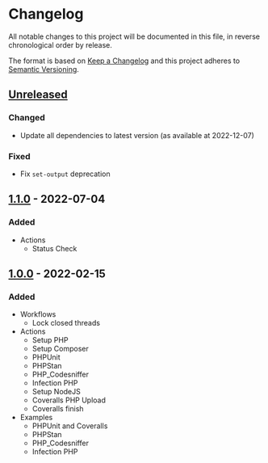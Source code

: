 # Changelog

All notable changes to this project will be documented in this file, in reverse chronological order by release.

The format is based on [Keep a Changelog](http://keepachangelog.com/en/1.0.0/)
and this project adheres to [Semantic Versioning](http://semver.org/spec/v2.0.0.html).

## [Unreleased](https://github.com/orisai/github-workflows/compare/1.1.0...HEAD)

### Changed

- Update all dependencies to latest version (as available at 2022-12-07)

### Fixed

- Fix `set-output` deprecation

## [1.1.0](https://github.com/orisai/github-workflows/compare/1.0.0...1.1.0) - 2022-07-04

### Added

- Actions
  - Status Check

## [1.0.0](https://github.com/orisai/github-workflows/releases/tag/1.0.0) - 2022-02-15

### Added

- Workflows
	- Lock closed threads
- Actions
	- Setup PHP
	- Setup Composer
	- PHPUnit
	- PHPStan
	- PHP_Codesniffer
	- Infection PHP
	- Setup NodeJS
	- Coveralls PHP Upload
	- Coveralls finish
- Examples
	- PHPUnit and Coveralls
	- PHPStan
	- PHP_Codesniffer
	- Infection PHP
